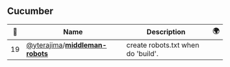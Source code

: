 ## Cucumber 

|:star2: | Name | Description | 🌍|
|---|---|---|---|
|19|[@yterajima](https://github.com/yterajima)/[**middleman-robots**](https://github.com/yterajima/middleman-robots)|create robots.txt when do 'build'.||

